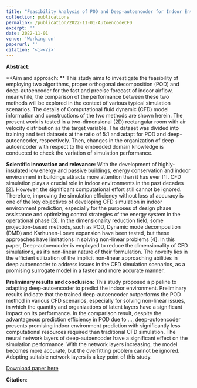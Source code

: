 ```yaml
---
title: "Feasibility Analysis of POD and Deep-autoencoder for Indoor Environment CFD Prediction"
collection: publications
permalink: /publication/2022-11-01-AutoencodeCFD
excerpt: ''
date: 2022-11-01
venue: 'Working on'
paperurl: ''
citation: '<i></i>'
---
```


**Abstract**: 

**Aim and approach: **
This study aims to investigate the feasibility of employing two algorithms, proper orthogonal decomposition (POD) and deep-autoencoder for the fast and precise forecast of indoor airflow, meanwhile, the comparison of the performance between these two methods will be explored in the context of various typical simulation scenarios. The details of Computational fluid dynamic (CFD) model information and constructions of the two methods are shown herein. The present work is tested in a two-dimensional (2D) rectangular room with air velocity distribution as the target variable. The dataset was divided into training and test datasets at the ratio of 5:1 and adapt for POD and deep-autoencoder, respectively. Then, changes in the organization of deep-autoencoder with respect to the embedded domain knowledge is conducted to check the variation of simulation performance. 

**Scientific innovation and relevance:**
With the development of highly-insulated low energy and passive buildings, energy conservation and indoor environment in buildings attracts more attention than it has ever [1]. CFD simulation plays a crucial role in indoor environments in the past decades [2]. However, the significant computational effort still cannot be ignored. Therefore, improving the simulation efficiency without loss of accuracy is one of the key objectives of developing CFD simulation in indoor environment prediction, especially for the purposes of design phase assistance and optimizing control strategies of the energy system in the operational phase [3]. In the dimensionality reduction field, some projection-based methods, such as POD, Dynamic mode decomposition (DMD) and Karhunen-Loeve expansion have been tested, but these approaches have limitations in solving non-linear problems [4]. In this paper, Deep-autoencoder is employed to reduce the dimensionality of CFD simulations, as it’s non-linear nature of their formulation. The novelty lies in the efficient utilization of the implicit non-linear approaching abilities in deep autoencoder to address issues in the CFD simulation scenarios,  as a promising surrogate model in a faster and more accurate manner.

**Preliminary results and conclusion:**
This study proposed a pipeline to adapting deep-autoencoder to predict the indoor environment. Preliminary results indicate that the trained deep-autoencoder outperforms the POD method in various CFD scenarios, especially for solving non-linear issues, in which the quantity and organizations of latent layers have a significant impact on its performance. In the comparison result, despite the advantageous prediction efficiency in POD due to …, deep-autoencoder presents promising indoor environment prediction with significantly less computational resources required than traditional CFD simulation. The neural network layers of deep-autoencoder have a significant effect on the simulation performance. With the network layers increasing, the model becomes more accurate, but the overfitting problem cannot be ignored. Adopting suitable network layers is a key point of this study.


[Download paper here]()

**Citation**:<i></i>

